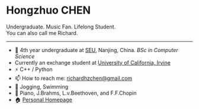 # Hongzhuo CHEN

Undergraduate. Music Fan. Lifelong Student.\
You can also call me Richard.
***

- 🍻 4th year undergraduate at [SEU](https://www.seu.edu.cn/), Nanjing, China. _BSc in Computer Science_
- Currently an exchange student at [University of California, Irvine](https://uci.edu)
- ⚡ C++ / Python
- 📫 How to reach me: [richardhzchen@gmail.com](mailto:richardhzchen@gmail.com)
- 🏃‍ Jogging, Swimming
- 🎵 Piano, J.Brahms, L.v.Beethoven, and F.F.Chopin
- 🏠 [Personal Homepage](https://richardchen714.github.io/)
